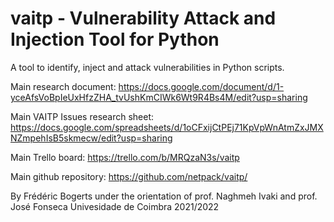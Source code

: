 # vaitp - Vulnerability Attack and Injection Tool for Python

A tool to identify, inject and attack vulnerabilities in Python scripts.


Main research document: https://docs.google.com/document/d/1-yceAfsVoBpIeUxHfzZHA_tvUshKmCIWk6Wt9R4Bs4M/edit?usp=sharing

Main VAITP Issues research sheet: https://docs.google.com/spreadsheets/d/1oCFxijCtPEj71KpVpWnAtmZxJMXNZmpehIsB5skmecw/edit?usp=sharing

Main Trello board: https://trello.com/b/MRQzaN3s/vaitp

Main github repository: https://github.com/netpack/vaitp/


By Frédéric Bogerts under the orientation of prof. Naghmeh Ivaki and prof. José Fonseca
Univesidade de Coimbra 2021/2022
